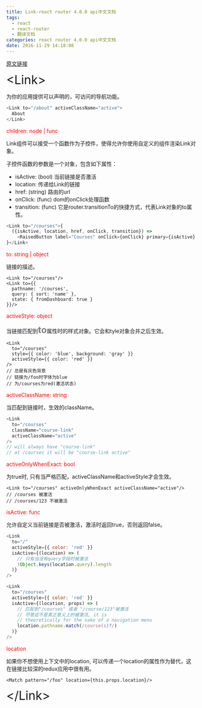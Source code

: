 ```yaml
---
title: Link-react router 4.0.0 api中文文档
tags:
  - react
  - react-router
  - 翻译文档
categories: react router 4.0.0 api中文文档
date: 2016-11-29 14:18:08
---
```


[原文链接](https://react-router.now.sh/Link)

<font size='6em'>&lt;Link&gt;</font>

为你的应用提供可以声明的，可访问的导航功能。
```javascript
<Link to="/about" activeClassName="active">
  About
</Link>
```

<font color='red'>children: node | func</font>

Link组件可以接受一个函数作为子控件，使得允许你使用自定义的组件渲染Link对象。

<!-- more -->

子控件函数的参数是一个对象，包含如下属性：
- isActive: (bool) 当前链接是否激活
- location: 传递给Link的链接
- href: (string) 路由的url
- onClick: (func) dom的onClick处理函数
- transition: (func) 它是router.transitionTo的快捷方式，代表Link对象的to属性。
```javascript
<Link to="/courses">{
  ({isActive, location, href, onClick, transition}) => 
    <RaisedButton label="Courses" onClick={onClick} primary={isActive} href={href} />
}</Link>
```

<font color='red'>to: string | object</font>

链接的描述。
```
<Link to="/courses"/>
<Link to={{
  pathname: '/courses',
  query: { sort: 'name' },
  state: { fromDashboard: true }
}}/>
```

<font color='red'>activeStyle: object</font>

当链接匹配到<font color='grey' size='5em'>**to**</font>属性时的样式对象。它会和tyle对象合并之后生效。
```
<Link
  to="/courses"
  style={{ color: 'blue', background: 'gray' }}
  activeStyle={{ color: 'red' }}
/>
// 总是有灰色背景
// 链接为/foo时字体为blue
// 为/courses为red(激活状态)
```

<font color='red'>activeClassName: string</font>

当匹配到链接时，生效的className。
```javascript
<Link
  to="/courses"
  className="course-link"
  activeClassName="active"
/>
// will always have "course-link"
// at /courses it will be "course-link active"
```

<font color='red'>activeOnlyWhenExact: bool</font>

为true时, 只有当严格匹配，activeClassName和activeStyle才会生效。

```
<Link to="/courses" activeOnlyWhenExact activeClassName="active"/>
// /courses 被激活
// /courses/123 不被激活
```

<font color='red'>isActive: func</font>

允许自定义当前链接是否被激活，激活时返回true，否则返回false。
```javascript
<Link
  to="/"
  activeStyle={{ color: 'red' }}
  isActive={(location) => (
    // 只有当没有query字段时被激活
    !Object.keys(location.query).length
  )}
/>

<Link
  to="/courses"
  activeStyle={{ color: 'red' }}
  isActive={(location, props) => (
    // 匹配到"/courses" 或者 "/course/123"被激活
    // 尽管这不是真正意义上的被激活, it is
    // theoretically for the sake of a navigation menu
    location.pathname.match(/course(s)?/)
  )}
/>
```
<font color='red'>location</font>

如果你不想使用上下文中的location, 可以传递一个location的属性作为替代，这在链接比较深的redux应用中很有用。
```
<Match pattern="/foo" location={this.props.location}/>
```
<font size='6em'>&lt;/Link&gt;</font>